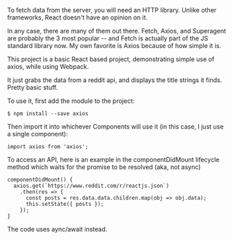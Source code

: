 To fetch data from the server, you will need an HTTP library. Unlike other frameworks, React doesn't have an opinion on it. 

In any case, there are many of them out there. Fetch, Axios, and Superagent are probably the 3 most popular -- and Fetch is actually part of the JS standard library now. My own favorite is Axios because of how simple it is.

This project is a basic React based project, demonstrating simple use of axios, while using Webpack. 

It just grabs the data from a reddit api, and displays the title strings it finds. Pretty basic stuff.

To use it, first add the module to the project:

```
$ npm install --save axios
```

Then import it into whichever Components will use it (in this case, I just use a single component):

```
import axios from 'axios';
```

To access an API, here is an example in the componentDidMount lifecycle method which waits for the promise to be resolved (aka, not async)

```
componentDidMount() {
  axios.get(`https://www.reddit.com/r/reactjs.json`)
    .then(res => {
      const posts = res.data.data.children.map(obj => obj.data);
      this.setState({ posts });
    });
}
```

The code uses aync/await instead.